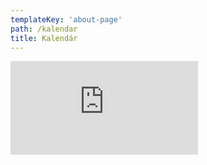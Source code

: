 ```yaml
---
templateKey: 'about-page'
path: /kalendar
title: Kalendár
---
```


<div class="calendar">
<iframe class="calendar-iframe" src="https://calendar.google.com/calendar/embed?height=600&wkst=1&bgcolor=%23ffffff&ctz=Europe%2FPrague&src=dG9hc3RtYXN0ZXJzLmtvc2ljZUBnbWFpbC5jb20&color=%23009688" frameborder="0" scrolling="no"></iframe>
</div>